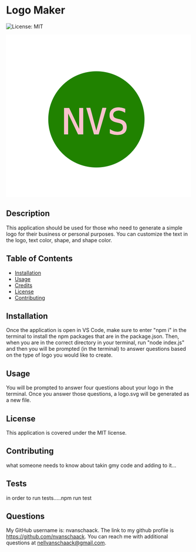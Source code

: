 # Logo Maker
  ![License: MIT](https://img.shields.io/badge/License-MIT-yellow.svg)

![Example logo](./images/example-logo-nvs.png)

## Description
This application should be used for those who need to generate a simple logo for their business or personal purposes. You can customize the text in the logo, text color, shape, and shape color.

## Table of Contents 
- [Installation](#installation)
- [Usage](#usage)
- [Credits](#credits)
- [License](#license)
- [Contributing](#contributing)

## Installation
Once the application is open in VS Code, make sure to enter "npm i" in the terminal to install the npm packages that are in the package.json. Then, when you are in the correct directory in your terminal, run "node index.js" and then you will be prompted (in the terminal) to answer questions based on the type of logo you would like to create.

## Usage
You will be prompted to answer four questions about your logo in the terminal. Once you answer those questions, a logo.svg will be generated as a new file.

## License
  
  This application is covered under the MIT license.

## Contributing

what someone needs to know about takin gmy code and adding to it...

## Tests

in order to run tests.....npm run test

## Questions

My GitHub username is: nvanschaack. The link to my github profile is https://github.com/nvanschaack.
You can reach me with additional questions at nellvanschaack@gmail.com.
